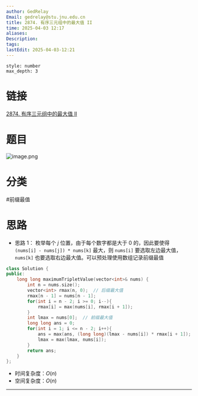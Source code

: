 ```yaml
---
author: GedRelay
Email: gedrelay@stu.jnu.edu.cn
title: 2874. 有序三元组中的最大值 II
time: 2025-04-03 12:17
aliases: 
Description: 
tags: 
lastEdit: 2025-04-03-12:21
---
```


```toc
style: number
max_depth: 3
```

# 链接
[2874. 有序三元组中的最大值 II](https://leetcode.cn/problems/maximum-value-of-an-ordered-triplet-ii/) 

# 题目
![image.png](https://ged-pic-bed.oss-cn-guangzhou.aliyuncs.com/img/202504031217836.png)


# 分类
#前缀最值 

# 思路
- 思路 1：
枚举每个 ${j }$ 位置，由于每个数字都是大于 0 的，因此要使得 `(nums[i] - nums[j]) * nums[k]` 最大，则 `nums[i]` 要选取左边最大值，`nums[k]` 也要选取右边最大值。可以预处理使用数组记录前缀最值

```cpp
class Solution {
public:
    long long maximumTripletValue(vector<int>& nums) {
        int n = nums.size();
        vector<int> rmax(n, 0);  // 后缀最大值
        rmax[n - 1] = nums[n - 1];
        for(int i = n - 2; i >= 0; i--){
            rmax[i] = max(nums[i], rmax[i + 1]);
        }
        int lmax = nums[0];  // 前缀最大值
        long long ans = 0;
        for(int i = 1; i <= n - 2; i++){
            ans = max(ans, (long long)(lmax - nums[i]) * rmax[i + 1]);
            lmax = max(lmax, nums[i]);
        }
        return ans;
    }
};
```


- 时间复杂度：${O\left( n \right)  }$ 
- 空间复杂度：${O\left( n \right)  }$ 


---

